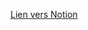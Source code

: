 [Lien vers Notion](https://elated-porpoise-8e6.notion.site/TRANSCENDENCE-5b69148782c6412d84be0ecec73287a1?pvs=4)
